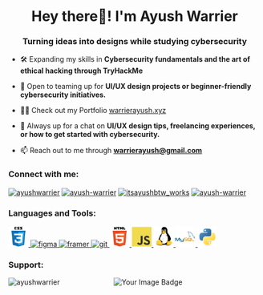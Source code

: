 <h1 align="center">Hey there👋! I'm Ayush Warrier</h1>
<h3 align="center">Turning ideas into designs while studying cybersecurity</h3>

- 🛠️ Expanding my skills in **Cybersecurity fundamentals and the art of ethical hacking through TryHackMe**

- 🤝 Open to teaming up for **UI/UX design projects or beginner-friendly cybersecurity initiatives.**
 
- 👨‍💻 Check out my Portfolio [warrierayush.xyz](https://warrierayush.xyz/)

- 🤔 Always up for a chat on **UI/UX design tips, freelancing experiences, or how to get started with cybersecurity.**

- 📫 Reach out to me through **warrierayush@gmail.com**

<h3 align="left">Connect with me:</h3>
<p align="left">
<a href="https://twitter.com/ayushwarrier" target="blank"><img align="center" src="https://raw.githubusercontent.com/rahuldkjain/github-profile-readme-generator/master/src/images/icons/Social/twitter.svg" alt="ayushwarrier" height="30" width="40" /></a>
<a href="https://linkedin.com/in/ayush-warrier" target="blank"><img align="center" src="https://raw.githubusercontent.com/rahuldkjain/github-profile-readme-generator/master/src/images/icons/Social/linked-in-alt.svg" alt="ayush-warrier" height="30" width="40" /></a>
<a href="https://instagram.com/itsayushbtw_works" target="blank"><img align="center" src="https://raw.githubusercontent.com/rahuldkjain/github-profile-readme-generator/master/src/images/icons/Social/instagram.svg" alt="itsayushbtw_works" height="30" width="40" /></a>
<a href="https://www.behance.net/ayush-warrier" target="blank"><img align="center" src="https://raw.githubusercontent.com/rahuldkjain/github-profile-readme-generator/master/src/images/icons/Social/behance.svg" alt="ayush-warrier" height="30" width="40" /></a>
</p>

<h3 align="left">Languages and Tools:</h3>
<p align="left"> <a href="https://www.w3schools.com/css/" target="_blank" rel="noreferrer"> <img src="https://raw.githubusercontent.com/devicons/devicon/master/icons/css3/css3-original-wordmark.svg" alt="css3" width="40" height="40"/> </a> <a href="https://www.figma.com/" target="_blank" rel="noreferrer"> <img src="https://www.vectorlogo.zone/logos/figma/figma-icon.svg" alt="figma" width="40" height="40"/> </a> <a href="https://www.framer.com/" target="_blank" rel="noreferrer"> <img src="https://www.vectorlogo.zone/logos/framer/framer-icon.svg" alt="framer" width="40" height="40"/> </a> <a href="https://git-scm.com/" target="_blank" rel="noreferrer"> <img src="https://www.vectorlogo.zone/logos/git-scm/git-scm-icon.svg" alt="git" width="40" height="40"/> </a> <a href="https://www.w3.org/html/" target="_blank" rel="noreferrer"> <img src="https://raw.githubusercontent.com/devicons/devicon/master/icons/html5/html5-original-wordmark.svg" alt="html5" width="40" height="40"/> </a> <a href="https://developer.mozilla.org/en-US/docs/Web/JavaScript" target="_blank" rel="noreferrer"> <img src="https://raw.githubusercontent.com/devicons/devicon/master/icons/javascript/javascript-original.svg" alt="javascript" width="40" height="40"/> </a> <a href="https://www.linux.org/" target="_blank" rel="noreferrer"> <img src="https://raw.githubusercontent.com/devicons/devicon/master/icons/linux/linux-original.svg" alt="linux" width="40" height="40"/> </a> <a href="https://www.mysql.com/" target="_blank" rel="noreferrer"> <img src="https://raw.githubusercontent.com/devicons/devicon/master/icons/mysql/mysql-original-wordmark.svg" alt="mysql" width="40" height="40"/> </a> <a href="https://www.python.org" target="_blank" rel="noreferrer"> <img src="https://raw.githubusercontent.com/devicons/devicon/master/icons/python/python-original.svg" alt="python" width="40" height="40"/> </a> </p>

<h3 align="left">Support:</h3>
<p><a href="https://ko-fi.com/ayushwarrier"> <img align="left" src="https://cdn.ko-fi.com/cdn/kofi3.png?v=3" height="50" width="210" alt="ayushwarrier" /></a></p>

<img src="https://tryhackme-badges.s3.amazonaws.com/Ayush.Warrier.png" alt="Your Image Badge" />
